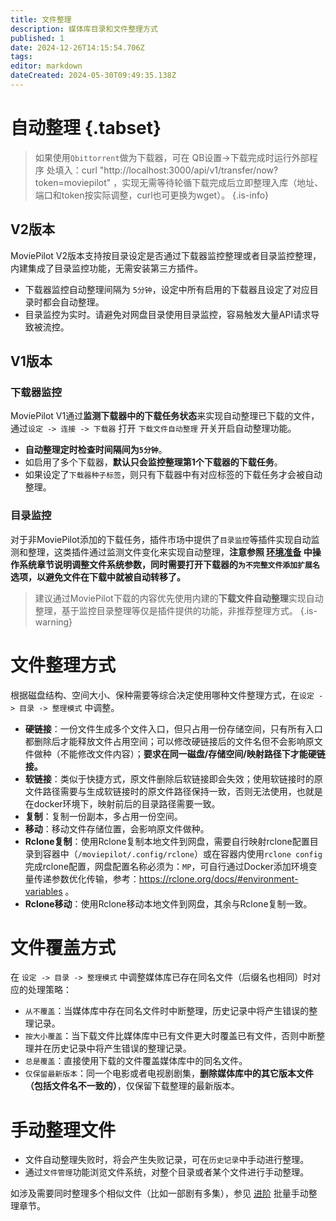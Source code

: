```yaml
---
title: 文件整理
description: 媒体库目录和文件整理方式
published: 1
date: 2024-12-26T14:15:54.706Z
tags: 
editor: markdown
dateCreated: 2024-05-30T09:49:35.138Z
---
```


# 自动整理 {.tabset}



> 如果使用`Qbittorrent`做为下载器，可在 QB设置->下载完成时运行外部程序 处填入：curl "http://localhost:3000/api/v1/transfer/now?token=moviepilot" ，实现无需等待轮循下载完成后立即整理入库（地址、端口和token按实际调整，curl也可更换为wget）。
{.is-info}


## V2版本
MoviePilot V2版本支持按目录设定是否通过下载器监控整理或者目录监控整理，内建集成了目录监控功能，无需安装第三方插件。
- 下载器监控自动整理间隔为 `5分钟`，设定中所有启用的下载器且设定了对应目录时都会自动整理。
- 目录监控为实时。请避免对网盘目录使用目录监控，容易触发大量API请求导致被流控。

## V1版本

### 下载器监控
MoviePilot V1通过**监测下载器中的下载任务状态**来实现自动整理已下载的文件，通过`设定 -> 连接 -> 下载器` 打开 `下载文件自动整理` 开关开启自动整理功能。
- **自动整理定时检查时间隔间为`5分钟`**。
- 如启用了多个下载器，**默认只会监控整理第1个下载器的下载任务**。
- 如果设定了`下载器种子标签`，则只有下载器中有对应标签的下载任务才会被自动整理。

### 目录监控
对于非MoviePilot添加的下载任务，插件市场中提供了`目录监控`等插件实现自动监测和整理，这类插件通过监测文件变化来实现自动整理，**注意参照 [环境准备](/ready) 中操作系统章节说明调整文件系统参数，同时需要打开下载器的`为不完整文件添加扩展名`选项，以避免文件在下载中就被自动转移了。**

> 建议通过MoviePilot下载的内容优先使用内建的**下载文件自动整理**实现自动整理，基于监控目录整理等仅是插件提供的功能，非推荐整理方式。
{.is-warning}


# 文件整理方式

根据磁盘结构、空间大小、保种需要等综合决定使用哪种文件整理方式，在`设定 -> 目录 -> 整理模式` 中调整。

- **硬链接**：一份文件生成多个文件入口，但只占用一份存储空间，只有所有入口都删除后才能释放文件占用空间；可以修改硬链接后的文件名但不会影响原文件做种（不能修改文件内容）；**要求在同一磁盘/存储空间/映射路径下才能硬链接。**
- **软链接**：类似于快捷方式，原文件删除后软链接即会失效；使用软链接时的原文件路径需要与生成软链接时的原文件路径保持一致，否则无法使用，也就是在docker环境下，映射前后的目录路径需要一致。
- **复制**：复制一份副本，多占用一份空间。
- **移动**：移动文件存储位置，会影响原文件做种。
- **Rclone复制**：使用Rclone复制本地文件到网盘，需要自行映射rclone配置目录到容器中（`/moviepilot/.config/rclone`）或在容器内使用`rclone config`完成rclone配置，网盘配置名称必须为：`MP`，可自行通过Docker添加环境变量传递参数优化传输，参考：https://rclone.org/docs/#environment-variables 。
- **Rclone移动**：使用Rclone移动本地文件到网盘，其余与Rclone复制一致。


# 文件覆盖方式

在 `设定 -> 目录 -> 整理模式` 中调整媒体库已存在同名文件（后缀名也相同）时对应的处理策略：

- `从不覆盖`：当媒体库中存在同名文件时中断整理，历史记录中将产生错误的整理记录。
- `按大小覆盖`：当下载文件比媒体库中已有文件更大时覆盖已有文件，否则中断整理并在历史记录中将产生错误的整理记录。
- `总是覆盖`：直接使用下载的文件覆盖媒体库中的同名文件。
- `仅保留最新版本`：同一个电影或者电视剧剧集，**删除媒体库中的其它版本文件（包括文件名不一致的）**，仅保留下载整理的最新版本。

# 手动整理文件

- 文件自动整理失败时，将会产生失败记录，可在`历史记录`中手动进行整理。
- 通过`文件管理`功能浏览文件系统，对整个目录或者某个文件进行手动整理。

如涉及需要同时整理多个相似文件（比如一部剧有多集），参见 [进阶](/advanced) 批量手动整理章节。
